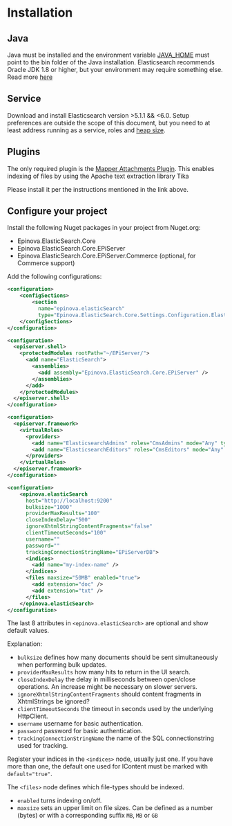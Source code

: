 # Installation

## Java
Java must be installed and the environment variable [JAVA_HOME](https://confluence.atlassian.com/display/DOC/Setting+the+JAVA_HOME+Variable+in+Windows) must point to the bin folder of the Java installation. 
Elasticsearch recommends Oracle JDK 1.8 or higher, but your environment may require something else. 
Read more [here](https://www.elastic.co/guide/en/elasticsearch/reference/current/_installation.html)

## Service
Download and install Elasticsearch version >5.1.1 && <6.0. Setup preferences are outside the scope of this document, 
but you need to at least address running as a service, roles and [heap size](https://www.elastic.co/guide/en/elasticsearch/reference/current/heap-size.html).

## Plugins
The only required plugin is the [Mapper Attachments Plugin](https://www.elastic.co/guide/en/elasticsearch/plugins/5.0/mapper-attachments.html). 
This enables indexing of files by using the Apache text extraction library Tika 

Please install it per the instructions mentioned in the link above.

## Configure your project
Install the following Nuget packages in your project from Nuget.org:

* Epinova.ElasticSearch.Core
* Epinova.ElasticSearch.Core.EPiServer
* Epinova.ElasticSearch.Core.EPiServer.Commerce (optional, for Commerce support)

Add the following configurations:

  ```xml
  <configuration>
      <configSections>
          <section 
            name="epinova.elasticSearch"
            type="Epinova.ElasticSearch.Core.Settings.Configuration.ElasticSearchSection, Epinova.ElasticSearch.Core" />
      </configSections>
  </configuration>  
  ```

  ```xml
  <configuration>
    <episerver.shell>
      <protectedModules rootPath="~/EPiServer/">
        <add name="ElasticSearch">
          <assemblies>
            <add assembly="Epinova.ElasticSearch.Core.EPiServer" />
          </assemblies>
        </add>
      </protectedModules>
    </episerver.shell>
  </configuration>
  ```

  ```xml
  <configuration>
    <episerver.framework>
      <virtualRoles>
        <providers>
          <add name="ElasticsearchAdmins" roles="CmsAdmins" mode="Any" type="EPiServer.Security.MappedRole, EPiServer" />
          <add name="ElasticsearchEditors" roles="CmsEditors" mode="Any" type="EPiServer.Security.MappedRole, EPiServer" />
        </providers>
      </virtualRoles>
    </episerver.framework>
  </configuration>
  ```

  ```xml
  <configuration>
      <epinova.elasticSearch 
        host="http://localhost:9200" 
        bulksize="1000"
        providerMaxResults="100"
        closeIndexDelay="500"
        ignoreXhtmlStringContentFragments="false"
        clientTimeoutSeconds="100"
        username=""
        password=""
        trackingConnectionStringName="EPiServerDB">
        <indices>
          <add name="my-index-name" />
        </indices>
        <files maxsize="50MB" enabled="true">
          <add extension="doc" />
          <add extension="txt" />
        </files>
      </epinova.elasticSearch>
  </configuration>
  ```

The last 8 attributes in `<epinova.elasticSearch>` are optional and show default values. 

Explanation:

* `bulksize` defines how many documents should be sent simultaneously when performing bulk updates.
* `providerMaxResults` how many hits to return in the UI search.
* `closeIndexDelay` the delay in milliseconds between open/close operations. An increase might be necessary on slower servers.
* `ignoreXhtmlStringContentFragments` should content fragments in XhtmlStrings be ignored?
* `clientTimeoutSeconds` the timeout in seconds used by the underlying HttpClient.
* `username` username for basic authentication.
* `password` password for basic authentication.
* `trackingConnectionStringName` the name of the SQL connectionstring used for tracking.


Register your indices in the `<indices>` node, usually just one. If you have more than one, the default one used for IContent must be marked with `default="true"`. 

The `<files>` node defines which file-types should be indexed.
  * `enabled` turns indexing on/off.
  * `maxsize` sets an upper limit on file sizes. Can be defined as a number (bytes) or with a corresponding suffix `MB`, `MB` or `GB`
